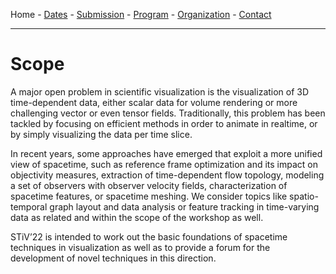 Home - [Dates](dates.md) - [Submission](submission.md) - [Program](program.md) - [Organization](organization.md) - [Contact](contact.md)

---

# Scope

A major open problem in scientific visualization is the visualization of 3D time-dependent data, either scalar data for volume rendering or more challenging vector or even tensor fields. Traditionally, this problem has been tackled by focusing on efficient methods in order to animate in realtime, or by simply visualizing the data per time slice.

In recent years, some approaches have emerged that exploit a more unified view of spacetime, such as reference frame optimization and its impact on objectivity measures, extraction of time-dependent flow topology, modeling a set of observers with observer velocity fields, characterization of spacetime features, or spacetime meshing. We consider topics like spatio-temporal graph layout and data analysis or feature tracking in time-varying data as related and within the scope of the workshop as well.

STiV’22 is intended to work out the basic foundations of spacetime techniques in visualization as well as to provide a forum for the development of novel techniques in this direction.
